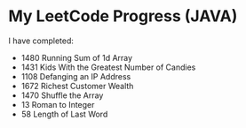 # My LeetCode Progress (JAVA)

I have completed:

* 1480 Running Sum of 1d Array
* 1431 Kids With the Greatest Number of Candies 
* 1108 Defanging an IP Address
* 1672 Richest Customer Wealth
* 1470 Shuffle the Array
* 13 Roman to Integer
* 58 Length of Last Word
